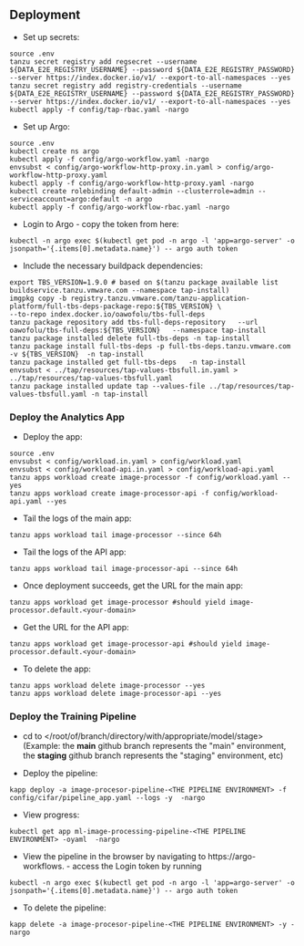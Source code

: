 ## Deployment

* Set up secrets:
```
source .env
tanzu secret registry add regsecret --username ${DATA_E2E_REGISTRY_USERNAME} --password ${DATA_E2E_REGISTRY_PASSWORD} --server https://index.docker.io/v1/ --export-to-all-namespaces --yes  
tanzu secret registry add registry-credentials --username ${DATA_E2E_REGISTRY_USERNAME} --password ${DATA_E2E_REGISTRY_PASSWORD} --server https://index.docker.io/v1/ --export-to-all-namespaces --yes
kubectl apply -f config/tap-rbac.yaml -nargo
```

* Set up Argo:
```
source .env
kubectl create ns argo
kubectl apply -f config/argo-workflow.yaml -nargo
envsubst < config/argo-workflow-http-proxy.in.yaml > config/argo-workflow-http-proxy.yaml
kubectl apply -f config/argo-workflow-http-proxy.yaml -nargo
kubectl create rolebinding default-admin --clusterrole=admin --serviceaccount=argo:default -n argo
kubectl apply -f config/argo-workflow-rbac.yaml -nargo
```

* Login to Argo - copy the token from here:
```
kubectl -n argo exec $(kubectl get pod -n argo -l 'app=argo-server' -o jsonpath='{.items[0].metadata.name}') -- argo auth token
```

* Include the necessary buildpack dependencies:
```
export TBS_VERSION=1.9.0 # based on $(tanzu package available list buildservice.tanzu.vmware.com --namespace tap-install)
imgpkg copy -b registry.tanzu.vmware.com/tanzu-application-platform/full-tbs-deps-package-repo:${TBS_VERSION} \
--to-repo index.docker.io/oawofolu/tbs-full-deps
tanzu package repository add tbs-full-deps-repository   --url oawofolu/tbs-full-deps:${TBS_VERSION}   --namespace tap-install
tanzu package installed delete full-tbs-deps -n tap-install
tanzu package install full-tbs-deps -p full-tbs-deps.tanzu.vmware.com -v ${TBS_VERSION}  -n tap-install
tanzu package installed get full-tbs-deps   -n tap-install
envsubst < ../tap/resources/tap-values-tbsfull.in.yaml > ../tap/resources/tap-values-tbsfull.yaml
tanzu package installed update tap --values-file ../tap/resources/tap-values-tbsfull.yaml -n tap-install
```

### Deploy the Analytics App

* Deploy the app:
```
source .env
envsubst < config/workload.in.yaml > config/workload.yaml
envsubst < config/workload-api.in.yaml > config/workload-api.yaml
tanzu apps workload create image-processor -f config/workload.yaml --yes
tanzu apps workload create image-processor-api -f config/workload-api.yaml --yes
```

* Tail the logs of the main app:
```
tanzu apps workload tail image-processor --since 64h
```

* Tail the logs of the API app:
```
tanzu apps workload tail image-processor-api --since 64h
```

* Once deployment succeeds, get the URL for the main app:
```
tanzu apps workload get image-processor #should yield image-processor.default.<your-domain>
```

* Get the URL for the API app:
```
tanzu apps workload get image-processor-api #should yield image-processor.default.<your-domain>
```

* To delete the app:
```
tanzu apps workload delete image-processor --yes
tanzu apps workload delete image-processor-api --yes
```

### Deploy the Training Pipeline
* cd to </root/of/branch/directory/with/appropriate/model/stage> 
(Example: the **main** github branch represents the "main" environment, the **staging** github branch represents the "staging" environment, etc)

* Deploy the pipeline:
```
kapp deploy -a image-procesor-pipeline-<THE PIPELINE ENVIRONMENT> -f config/cifar/pipeline_app.yaml --logs -y  -nargo
```

* View progress:
```
kubectl get app ml-image-processing-pipeline-<THE PIPELINE ENVIRONMENT> -oyaml  -nargo
```

* View the pipeline in the browser by navigating to https://argo-workflows.<your-domain-name> -
access the Login token by running
```
kubectl -n argo exec $(kubectl get pod -n argo -l 'app=argo-server' -o jsonpath='{.items[0].metadata.name}') -- argo auth token
```

* To delete the pipeline:
```
kapp delete -a image-procesor-pipeline-<THE PIPELINE ENVIRONMENT> -y -nargo
```
